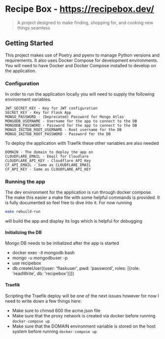 # Recipe Box - https://recipebox.dev/

> A project designed to make finding, shopping for, and cooking new things seamless

## Getting Started

This project makes use of Poetry and pyenv to manage Python versions and requirements. It also uses Docker Compose for development environments. You will need to have Docker and Docker Compose installed to develop on the application.

### Configuration
In order to run the application locally you will need to supply the following environment variables. 

```
JWT_SECRET_KEY - Key for JWT configuration
SECRET_KEY - Key for Flask App
MONGO_PASSWORD - (Deprecated) Password for Mongo Atlas
MONGODB_USERNAME - Username for the app to connect to the DB
MONGODB_PASSWORD - Password for the app to connect to the DB
MONGO_INITDB_ROOT_USERNAME - Root username for the DB
MONGO_INITDB_ROOT_PASSWORD - Password for the DB
```

To deploy the application with Traefik these other variables are also needed
```
DOMAIN - The domain to deploy the app on
CLOUDFLARE_EMAIL - Email for Cloudlare 
CLOUDFLARE_API_KEY - Cloudflare API Key
CF_API_EMAIL - Same as CLOUDFLARE_EMAIL
CF_API_KEY - Same as CLOUDFLARE_API_KEY
```

### Running the app
The dev environment for the application is run through docker compose. The make this easier a make file with some helpful commands is provided. It is fully documented so feel free to dive into it. For now running
```sh
make rebuild-run
```
will build the app and display its logs which is helpful for debugging

#### Initializing the DB
Mongo DB needs to be initialized after the app is started

* docker exec -it mongodb bash
* mongo -u mongodbuser -p
* use recipebox
* db.createUser({user: 'flaskuser', pwd: 'password', roles: [{role: 'readWrite', db: 'recipebox'}]})

#### Traefik
Scripting the Traefik deploy will be one of the next issues however for now I need to write down a few things here:

* Make sure to chmod 600 the acme.json file
* Make sure that the proxy network is created via docker before running `docker-compose up`
* Make sure that the DOMAIN environment variable is stored on the host system before running `docker-compose up`
